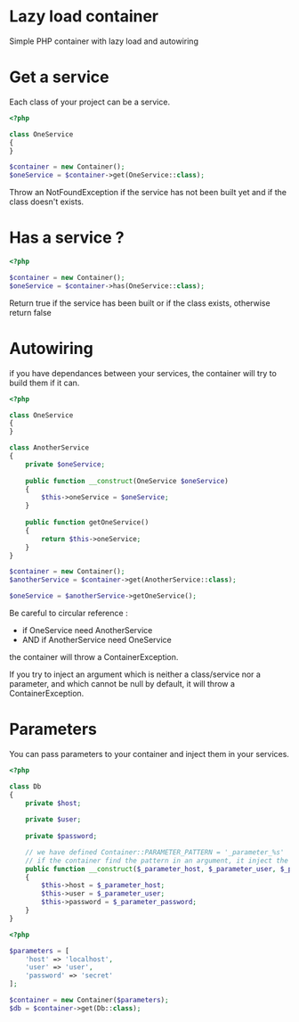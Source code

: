 # Lazy load container
Simple PHP container with lazy load and autowiring

# Get a service
Each class of your project can be a service. 
```php
<?php

class OneService
{
}

$container = new Container();
$oneService = $container->get(OneService::class);
```
Throw an NotFoundException if the service has not been built yet and if the class doesn't exists.

# Has a service ?
```php
<?php

$container = new Container();
$oneService = $container->has(OneService::class);
```
Return true if the service has been built or if the class exists, otherwise return false

# Autowiring
if you have dependances between your services, the container will try to build them if it can.

```php
<?php

class OneService
{
}

class AnotherService
{
    private $oneService;
    
    public function __construct(OneService $oneService)
    {
        $this->oneService = $oneService;
    }
    
    public function getOneService()
    {
        return $this->oneService;
    }
}

$container = new Container();
$anotherService = $container->get(AnotherService::class);

$oneService = $anotherService->getOneService();
```
Be careful to circular reference : 
 - if OneService need AnotherService
 - AND if AnotherService need OneService
 
 the container will throw a ContainerException.
 
 If you try to inject an argument which is neither a class/service nor a parameter, and which cannot be null by default, it will throw a ContainerException.

# Parameters
You can pass parameters to your container and inject them in your services.

```php
<?php

class Db
{
    private $host;
    
    private $user;
    
    private $password;

    // we have defined Container::PARAMETER_PATTERN = '_parameter_%s'
    // if the container find the pattern in an argument, it inject the corresponding parameter value
    public function __construct($_parameter_host, $_parameter_user, $_parameter_password)
    {
        $this->host = $_parameter_host;
        $this->user = $_parameter_user;
        $this->password = $_parameter_password;
    }
}

```

```php
<?php

$parameters = [
    'host' => 'localhost',
    'user' => 'user',
    'password' => 'secret'
];

$container = new Container($parameters);
$db = $container->get(Db::class);
```
